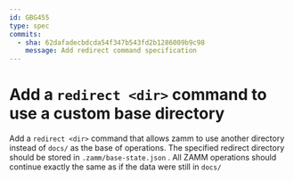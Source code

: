 ```yaml
---
id: GBG455
type: spec
commits:
  - sha: 62dafadecbdcda54f347b543fd2b1286009b9c98
    message: Add redirect command specification
---
```


# Add a `redirect <dir>` command to use a custom base directory

Add a `redirect <dir>` command that allows zamm to use another directory instead of `docs/` as the base of operations. The specified redirect directory should be stored in `.zamm/base-state.json` . All ZAMM operations should continue exactly the same as if the data were still in `docs/`

